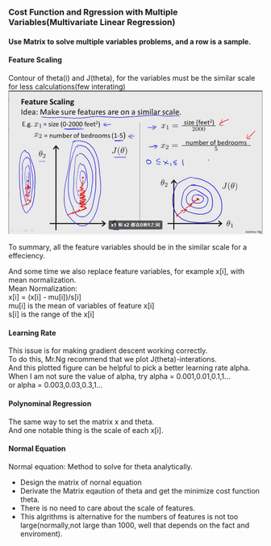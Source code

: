 ### Cost Function and Rgression with Multiple Variables(Multivariate Linear Regression)

#### Use Matrix to solve multiple variables problems, and a row is a sample.<br>

#### Feature Scaling
Contour of theta(i) and J(theta), for the variables must be the similar scale for less calculations(few interating)<br>
![](https://github.com/edonyM/pyexer/blob/master/ml/andrewNg/pic/scaleofvariables.PNG)<br>

To summary, all the feature variables should be in the similar scale for a effeciency.<br>

And some time we also replace feature variables, for example x[i], with mean normalization.<br>
Mean Normalization:<br>
        x[i] = (x[i] - mu[i])/s[i]<br>
        mu[i] is the mean of variables of feature x[i]<br>
        s[i] is the range of the x[i]

#### Learning Rate
This issue is for making gradient descent working correctly.<br>
To do this, Mr.Ng recommend that we plot J(theta)-interations.<br>
And this plotted figure can be helpful to pick a better learning rate alpha.<br>
When I am not sure the value of alpha, try alpha = 0.001,0.01,0.1,1...<br>
                                        or alpha = 0.003,0.03,0.3,1...<br>
#### Polynominal Regression
The same way to set the matrix x and theta.<br>
And one notable thing is the scale of each x[i].<br>

#### Normal Equation
Normal equation: Method to solve for theta analytically.<br>
* Design the matrix of nornal equation
* Derivate the Matrix eqaution of theta and get the minimize cost function theta.
* There is no need to care about the scale of features.
* This algrithms is alternative for the numbers of features is not too large(normally,not large than 1000, well that depends on the fact and enviroment).
